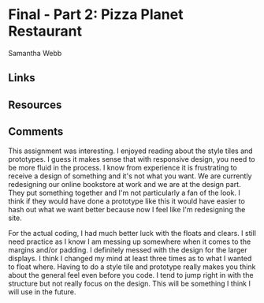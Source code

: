 # Final - Part 2: Pizza Planet Restaurant

Samantha Webb

## Links

## Resources

## Comments

This assignment was interesting. I enjoyed reading about the style tiles and prototypes. I guess it makes sense that with responsive design, you need to be more fluid in the process. I know from experience it is frustrating to receive a design of something and it's not what you want. We are currently redesigning our online bookstore at work and we are at the design part. They put something together and I'm not particularly a fan of the look. I think if they would have done a prototype like this it would have easier to hash out what we want better because now I feel like I'm redesigning the site.

For the actual coding, I had much better luck with the floats and clears. I still need practice as I know I am messing up somewhere when it comes to the margins and/or padding. I definitely messed with the design for the larger displays. I think I changed my mind at least three times as to what I wanted to float where. Having to do a style tile and prototype really makes you think about the general feel even before you code. I tend to jump right in with the structure but not really focus on the design. This will be something I think I will use in the future. 

